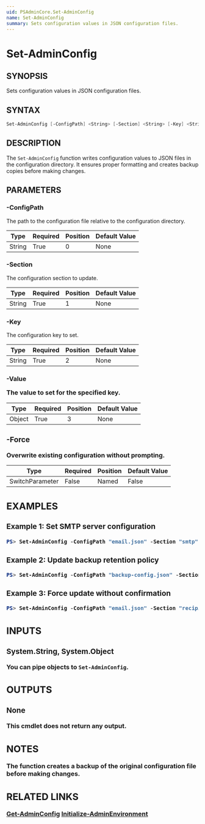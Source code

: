 ```yaml
---
uid: PSAdminCore.Set-AdminConfig
name: Set-AdminConfig
summary: Sets configuration values in JSON configuration files.
---
```


# Set-AdminConfig

## SYNOPSIS
Sets configuration values in JSON configuration files.

## SYNTAX

```powershell
Set-AdminConfig [-ConfigPath] <String> [-Section] <String> [-Key] <String> [-Value] <Object> [-Force] [<CommonParameters>]
```

## DESCRIPTION
The `Set-AdminConfig` function writes configuration values to JSON files in the configuration directory. It ensures proper formatting and creates backup copies before making changes.

## PARAMETERS

### -ConfigPath <String>
The path to the configuration file relative to the configuration directory.

| Type | Required | Position | Default Value |
|------|----------|----------|---------------|
| String | True | 0 | None |

### -Section <String>
The configuration section to update.

| Type | Required | Position | Default Value |
|------|----------|----------|---------------|
| String | True | 1 | None |

### -Key <String>
The configuration key to set.

| Type | Required | Position | Default Value |
|------|----------|----------|---------------|
| String | True | 2 | None |

### -Value <Object>
The value to set for the specified key.

| Type | Required | Position | Default Value |
|------|----------|----------|---------------|
| Object | True | 3 | None |

### -Force <SwitchParameter>
Overwrite existing configuration without prompting.

| Type | Required | Position | Default Value |
|------|----------|----------|---------------|
| SwitchParameter | False | Named | False |

## EXAMPLES

### Example 1: Set SMTP server configuration
```powershell
PS> Set-AdminConfig -ConfigPath "email.json" -Section "smtp" -Key "server" -Value "smtp.company.com"
```

### Example 2: Update backup retention policy
```powershell
PS> Set-AdminConfig -ConfigPath "backup-config.json" -Section "retention" -Key "days" -Value 30
```

### Example 3: Force update without confirmation
```powershell
PS> Set-AdminConfig -ConfigPath "email.json" -Section "recipients" -Key "admin" -Value "admin@company.com" -Force
```

## INPUTS

### System.String, System.Object
You can pipe objects to `Set-AdminConfig`.

## OUTPUTS

### None
This cmdlet does not return any output.

## NOTES
The function creates a backup of the original configuration file before making changes.

## RELATED LINKS
[Get-AdminConfig](Get-AdminConfig.md)
[Initialize-AdminEnvironment](Initialize-AdminEnvironment.md)